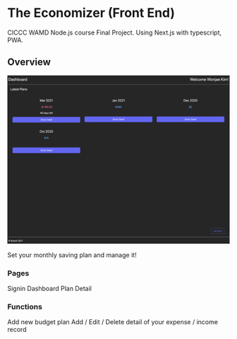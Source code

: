 # The Economizer (Front End)

CICCC WAMD Node.js course Final Project.
Using Next.js with typescript, PWA.
## Overview
![](./overview.png)

Set your monthly saving plan and manage it!

### Pages

Signin
Dashboard
Plan Detail

### Functions 
Add new budget plan
Add / Edit / Delete detail of your expense / income record
